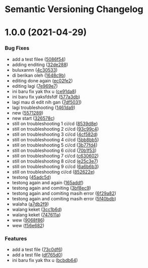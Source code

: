 # Semantic Versioning Changelog

# 1.0.0 (2021-04-29)


### Bug Fixes

* add a test filee ([5086f54](https://github.com/buluxan/semantic/commit/5086f5433c67c3b845b1d950b84c74d9c1a3f21a))
* adding enditing ([32de288](https://github.com/buluxan/semantic/commit/32de288fa9f68a5e230767a9454f9667218eccba))
* buluxannn ([4c30533](https://github.com/buluxan/semantic/commit/4c30533744efeca74fc19b5d4c1de8ebf1eef9d9))
* di berikan oleh ([1648c9b](https://github.com/buluxan/semantic/commit/1648c9bc2e7c75cf1e98b657497f560843988096))
* editing done again ([ec02fe2](https://github.com/buluxan/semantic/commit/ec02fe2ec6c03ea19ecdd714d791585515b711b8))
* editing lagi ([7e969e7](https://github.com/buluxan/semantic/commit/7e969e738e57b7a2d7b7d77ba71d63b105696884))
* ini baru fix yak thx u ([ce91da8](https://github.com/buluxan/semantic/commit/ce91da847f70f764c19f88d999824fc0f7f828c8))
* ini baru fix yaksfdsfdf ([577a3db](https://github.com/buluxan/semantic/commit/577a3db445d2a34989c7c33bb8e9b63c8257530e))
* lagi mau di edit nih gan ([7df5031](https://github.com/buluxan/semantic/commit/7df503189b633ee807f37c7dcd4ad10bbee9afde))
* lagi troubleshooting ([1461da9](https://github.com/buluxan/semantic/commit/1461da9184a5b9a82659c5ff83f82c76e5b8bf27))
* new ([5571289](https://github.com/buluxan/semantic/commit/5571289786143e2468c65eb73d9994d8499f4b9c))
* new start ([326578c](https://github.com/buluxan/semantic/commit/326578cc163b415beae29dbdf132499fda892333))
* still on troubleshooting 1 ci/cd ([8539d8e](https://github.com/buluxan/semantic/commit/8539d8eee9e997238dc5af897ac65708571dce04))
* still on troubleshooting 2 ci/cd ([93c99c4](https://github.com/buluxan/semantic/commit/93c99c4af9fd3083e0bc1a8c12f0b668066aef8e))
* still on troubleshooting 3 ci/cd ([4cf582d](https://github.com/buluxan/semantic/commit/4cf582d54371722fc2b1b26f9da0d1872a3ab2fa))
* still on troubleshooting 4 ci/cd ([5bb8bb5](https://github.com/buluxan/semantic/commit/5bb8bb539d664457bca9dc6cc82e94b7a9c80391))
* still on troubleshooting 5 ci/cd ([3b77fd4](https://github.com/buluxan/semantic/commit/3b77fd43feb11acff2b73d837dfcaebe133bdab3))
* still on troubleshooting 6 ci/cd ([70b1f53](https://github.com/buluxan/semantic/commit/70b1f531c304e8bf8da757b053bb8493e26dca1d))
* still on troubleshooting 7 ci/cd ([c630602](https://github.com/buluxan/semantic/commit/c63060223963ee95b0d0944a543075225a81245e))
* still on troubleshooting 8 ci/cd ([e25c3e7](https://github.com/buluxan/semantic/commit/e25c3e7034da500c810edc6b123b068eda016dfe))
* still on troubleshooting 9 ci/cd ([6a6b6b3](https://github.com/buluxan/semantic/commit/6a6b6b3170a9e5bb586480d4e2d11f3e2c9d87f1))
* still on troubleshooting ci/cd ([852622e](https://github.com/buluxan/semantic/commit/852622ede683ff509cdb566b5f38bb52dd13e33f))
* testong ([45adc5d](https://github.com/buluxan/semantic/commit/45adc5dc8a91d2bf4ea292a2643d54c625349acb))
* testong again and again ([165addf](https://github.com/buluxan/semantic/commit/165addf17d518cedc30e45d69bcf0b06659207fb))
* testong again and comiting ([3bf8ec9](https://github.com/buluxan/semantic/commit/3bf8ec9093e4510ff5007d225f50afe771f3f910))
* testong again and comiting masih error ([6f29a82](https://github.com/buluxan/semantic/commit/6f29a82c03f4e344054be620478ea1e3ec94a8ec))
* testong again and comiting masih error ([5f40bdb](https://github.com/buluxan/semantic/commit/5f40bdbca80427c93caf9299719b836a0916a568))
* walaha ([a7db2f9](https://github.com/buluxan/semantic/commit/a7db2f94dc7656ced0bde53b0f99cc3b6ff7f862))
* walang keket ([3cc1b6d](https://github.com/buluxan/semantic/commit/3cc1b6dcd116f1010ff02464faa1e18c9e20f841))
* walang keket ([747611a](https://github.com/buluxan/semantic/commit/747611ab04875a59aa677c995a07b4e2b5451fc0))
* wew ([9068f86](https://github.com/buluxan/semantic/commit/9068f86ca9f148b227c0e3f6abb056310faff8e4))
* wew ([f56e682](https://github.com/buluxan/semantic/commit/f56e682bf7d939474bcdbcc2133e6d43760a1d57))


### Features

* add a test file ([73c0df6](https://github.com/buluxan/semantic/commit/73c0df665b1f857ce054ba8b1756b109d85d1521))
* add a test file ([df765d0](https://github.com/buluxan/semantic/commit/df765d063646e854b56994fcb82c9faeff26697c))
* ini baru fix yak thx u ([bcbdb64](https://github.com/buluxan/semantic/commit/bcbdb642dbb4fe652b0b128a68272918e22f6945))
